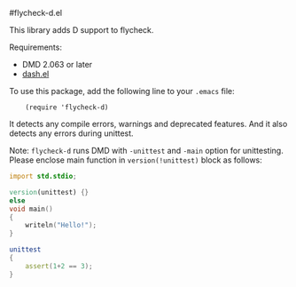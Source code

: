 #flycheck-d.el

This library adds D support to flycheck.

Requirements:
  * DMD 2.063 or later
  * [dash.el](https://github.com/magnars/dash.el)

To use this package, add the following line to your `.emacs` file:
```elisp
    (require 'flycheck-d)
```
It detects any compile errors, warnings and deprecated features.
And it also detects any errors during unittest.

Note: `flycheck-d` runs DMD with `-unittest` and `-main` option for unittesting.
Please enclose main function in `version(!unittest)` block as follows:

```d
import std.stdio;

version(unittest) {}
else
void main()
{
    writeln("Hello!");
}

unittest
{
    assert(1+2 == 3);
}
```
